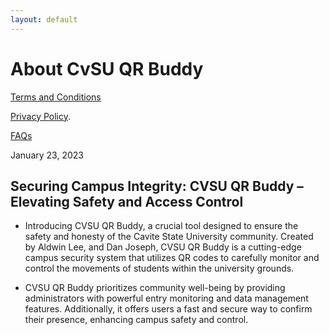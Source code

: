```yaml
---
layout: default
---
```

# About CvSU QR Buddy

[Terms and Conditions](./terms-and-conditions.md)

[Privacy Policy](./privacy-policy.md).

[FAQs](./index.md)

January 23, 2023

## Securing Campus Integrity: CVSU QR Buddy – Elevating Safety and Access Control

- Introducing CVSU QR Buddy, a crucial tool designed to ensure the safety and honesty of the Cavite State University community. Created by Aldwin Lee, and Dan Joseph, CVSU QR Buddy is a cutting-edge campus security system that utilizes QR codes to carefully monitor and control the movements of students within the university grounds.

- CVSU QR Buddy prioritizes community well-being by providing administrators with powerful entry monitoring and data management features. Additionally, it offers users a fast and secure way to confirm their presence, enhancing campus safety and control.

